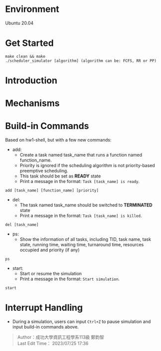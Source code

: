 # Environment
Ubuntu 20.04  
# Get Started
`make clean && make`  
`./scheduler_simulator [algorithm] (algorithm can be: FCFS, RR or PP)`  
# Introduction
# Mechanisms
# Build-in Commands
Based on hw1-shell, but with a few new commands:  
* add:
  *  Create a task named task_name that runs a function named function_name.
  *  Priority is ignored if the scheduling algorithm is not priority-based preemptive scheduling.
  *  This task should be set as **READY** state
  *  Print a message in the format: `Task [task_name] is ready`.  
```
add [task_name] [function_name] [priority]
```  
* del:
  * The task named task_name should be switched to **TERMINATED** state
  * Print a message in the format: `Task [task_name] is killed`.
```
del [task_name]
```
* ps:
  * Show the information of all tasks, including TID, task name, task state, running time, waiting time, 
turnaround time, resources occupied and priority (if any)
```
ps
```
* start:
  * Start or resume the simulation
  * Print a message in the format: `Start simulation`.
```
start
```

# Interrupt Handling
* During a simulation, users can input `Ctrl+Z` to pause simulation and input build-in commands above.  
> Author：成功大學資訊工程學系113級 鄭鈞智  
> Last Edit Time： 2023/07/25 17:36
